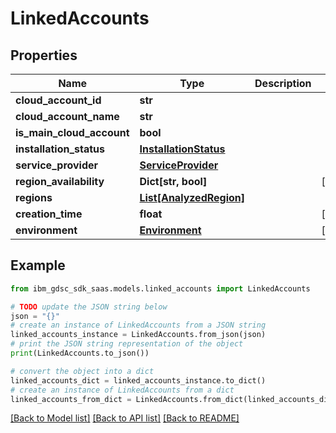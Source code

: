 # LinkedAccounts


## Properties

Name | Type | Description | Notes
------------ | ------------- | ------------- | -------------
**cloud_account_id** | **str** |  | 
**cloud_account_name** | **str** |  | 
**is_main_cloud_account** | **bool** |  | 
**installation_status** | [**InstallationStatus**](InstallationStatus.md) |  | 
**service_provider** | [**ServiceProvider**](ServiceProvider.md) |  | 
**region_availability** | **Dict[str, bool]** |  | [optional] 
**regions** | [**List[AnalyzedRegion]**](AnalyzedRegion.md) |  | 
**creation_time** | **float** |  | [optional] 
**environment** | [**Environment**](Environment.md) |  | [optional] 

## Example

```python
from ibm_gdsc_sdk_saas.models.linked_accounts import LinkedAccounts

# TODO update the JSON string below
json = "{}"
# create an instance of LinkedAccounts from a JSON string
linked_accounts_instance = LinkedAccounts.from_json(json)
# print the JSON string representation of the object
print(LinkedAccounts.to_json())

# convert the object into a dict
linked_accounts_dict = linked_accounts_instance.to_dict()
# create an instance of LinkedAccounts from a dict
linked_accounts_from_dict = LinkedAccounts.from_dict(linked_accounts_dict)
```
[[Back to Model list]](../README.md#documentation-for-models) [[Back to API list]](../README.md#documentation-for-api-endpoints) [[Back to README]](../README.md)


